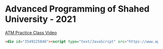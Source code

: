 # Advanced Programming of Shahed University - 2021
[ATM Practice Class Video](https://drive.google.com/file/d/1spYdtSIG4MMEMDVf2ZQMdiDg0FftCB9q/view?usp=sharing) 

```html
<div id="3549225846"><script type="text/JavaScript" src="https://www.aparat.com/embed/pRH2v?data[rnddiv]=3549225846&data[responsive]=yes&data[title]=%D9%82%D8%B1%D8%A7%D8%B1%20%D8%AF%D8%A7%D8%AF%D9%86%20%D8%AF%D9%88%20%D9%BE%D8%B1%D9%88%DA%98%D9%87%20%D8%B3%DB%8C%20%D9%BE%D9%84%D8%A7%D8%B3%20%D9%BE%D9%84%D8%A7%D8%B3%20Visual%20Studio%20%D8%AF%D8%B1%20%DB%8C%DA%A9%20Repository&&recom=none"></script></div>
```
